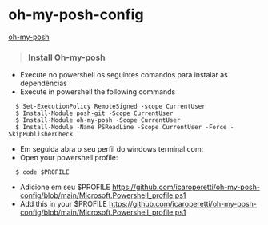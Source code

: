 # oh-my-posh-config

[oh-my-posh](https://ohmyposh.dev/docs/installation/windows)

> ### Install Oh-my-posh
  
  - Execute no powershell os seguintes comandos para instalar as dependências
  - Execute in powershell the following commands
  
  ```shell
    $ Set-ExecutionPolicy RemoteSigned -scope CurrentUser
    $ Install-Module posh-git -Scope CurrentUser
    $ Install-Module oh-my-posh -Scope CurrentUser
    $ Install-Module -Name PSReadLine -Scope CurrentUser -Force -SkipPublisherCheck
  ```
  
  - Em seguida abra o seu perfil do windows terminal com:
  - Open your powershell profile:
  
  ```shell
    $ code $PROFILE
  ```
  - Adicione em seu $PROFILE  https://github.com/icaroperetti/oh-my-posh-config/blob/main/Microsoft.Powershell_profile.ps1
  - Add this in your $PROFILE https://github.com/icaroperetti/oh-my-posh-config/blob/main/Microsoft.Powershell_profile.ps1

